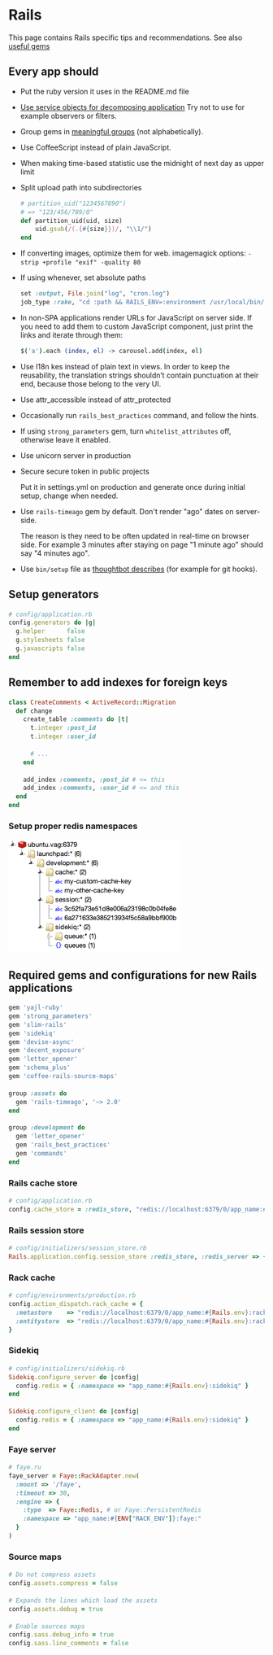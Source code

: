Rails
=====

This page contains Rails specific tips and recommendations. See also [useful gems](rails-gems.md)

## Every app should

* Put the ruby version it uses in the README.md file

* [Use service objects for decomposing application](http://blog.codeclimate.com/blog/2012/10/17/7-ways-to-decompose-fat-activerecord-models/)
  Try not to use for example observers or filters.

* Group gems in [meaningful groups](https://gist.github.com/teamon/69a31a132ce18825f003) (not alphabetically).

* Use CoffeeScript instead of plain JavaScript.

* When making time-based statistic use the midnight of next day as upper limit

* Split upload path into subdirectories

  ```ruby
  # partition_uid("1234567890")
  # => "123/456/789/0"
  def partition_uid(uid, size)
      uid.gsub(/(.{#{size}})/, "\\1/")
  end
  ```

* If converting images, optimize them for web. imagemagick options: `-strip +profile "exif" -quality 80`

* If using whenever, set absolute paths

  ```ruby
  set :output, File.join("log", "cron.log")
  job_type :rake, "cd :path && RAILS_ENV=:environment /usr/local/bin/bundle exec rake :task :output"
  ```

* In non-SPA applications render URLs for JavaScript on server side. If you need to add them to custom JavaScript component, just print the links and iterate through them:

  ```coffee
  $('a').each (index, el) -> carousel.add(index, el)
  ```
* Use I18n kes instead of plain text in views. In order to keep the reusability, the translation strings shouldn’t contain punctuation at their end, because those belong to the very UI.

* Use attr_accessible instead of attr_protected

* Occasionally run `rails_best_practices` command, and follow the hints.

* If using `strong_parameters` gem, turn `whitelist_attributes` off, otherwise leave it enabled.

* Use unicorn server in production

* Secure secure token in public projects

    Put it in settings.yml on production and generate once during initial setup, change when needed.

* Use `rails-timeago` gem by default. Don't render "ago" dates on server-side.

    The reason is they need to be often updated in real-time on browser side.
    For example 3 minutes after staying on page "1 minute ago" should say "4 minutes ago".

* Use `bin/setup` file as [thoughtbot describes](http://robots.thoughtbot.com/post/41439635905/bin-setup) (for example for git hooks).

## Setup generators

```ruby
# config/application.rb
config.generators do |g|
  g.helper      false
  g.stylesheets false
  g.javascripts false
end
```

## Remember to add indexes for foreign keys

```ruby
class CreateComments < ActiveRecord::Migration
  def change
    create_table :comments do |t|
      t.integer :post_id
      t.integer :user_id

      # ...
    end

    add_index :comments, :post_id # <= this
    add_index :comments, :user_id # <= and this
  end
end
```

### Setup proper redis namespaces

![redis namespaces](images/redis-namespace.png)

## Required gems and configurations for new Rails applications

```ruby
gem 'yajl-ruby'
gem 'strong_parameters'
gem 'slim-rails'
gem 'sidekiq'
gem 'devise-async'
gem 'decent_exposure'
gem 'letter_opener'
gem 'schema_plus'
gem 'coffee-rails-source-maps'

group :assets do
  gem 'rails-timeago', '~> 2.0'
end

group :development do
  gem 'letter_opener'
  gem 'rails_best_practices'
  gem 'commands'
end
```

### Rails cache store

```ruby
# config/application.rb
config.cache_store = :redis_store, "redis://localhost:6379/0/app_name:#{Rails.env}:cache"
```


### Rails session store

```ruby
# config/initializers/session_store.rb
Rails.application.config.session_store :redis_store, :redis_server => { :namespace => "app_name:#{Rails.env}:session" }
```


### Rack cache

```ruby
# config/environments/production.rb
config.action_dispatch.rack_cache = {
  :metastore    => "redis://localhost:6379/0/app_name:#{Rails.env}:rack-cache:metastore",
  :entitystore  => "redis://localhost:6379/0/app_name:#{Rails.env}:rack-cache:entitystore"
}
```

### Sidekiq

```ruby
# config/initializers/sidekiq.rb
Sidekiq.configure_server do |config|
  config.redis = { :namespace => "app_name:#{Rails.env}:sidekiq" }
end

Sidekiq.configure_client do |config|
  config.redis = { :namespace => "app_name:#{Rails.env}:sidekiq" }
end
```

### Faye server

```ruby
# faye.ru
faye_server = Faye::RackAdapter.new(
  :mount => '/faye',
  :timeout => 30,
  :engine => {
    :type  => Faye::Redis, # or Faye::PersistentRedis
    :namespace => "app_name:#{ENV["RACK_ENV"]}:faye:"
  }
)
```

### Source maps

```ruby
# Do not compress assets
config.assets.compress = false

# Expands the lines which load the assets
config.assets.debug = true

# Enable sources maps
config.sass.debug_info = true
config.sass.line_comments = false
```
